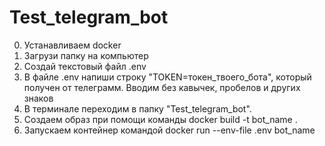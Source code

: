 # Test_telegram_bot

0) Устанавливаем docker
1) Загрузи папку на компьютер
2) Создай текстовый файл .env
3) В файле .env напиши строку "TOKEN=токен_твоего_бота", который получен от телеграмм. 
Вводим без кавычек, пробелов и других знаков
4) В терминале переходим в папку "Test_telegram_bot".
5) Создаем образ при помощи команды 
docker build -t bot_name . 
6) Запускаем контейнер командой docker run --env-file .env bot_name